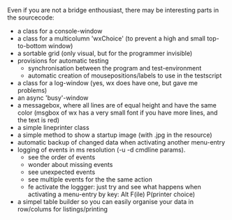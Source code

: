 Even if you are not a bridge enthousiast, there may be interesting parts in the sourcecode:
 - a class for a console-window
 - a class for a multicolumn 'wxChoice' (to prevent a high and small top-to-bottom window)
 - a sortable grid (only visual, but for the programmer invisible)
 - provisions for automatic testing
   - synchronisation between the program and test-environment
   - automatic creation of mousepositions/labels to use in the testscript
 - a class for a log-window (yes, wx does have one, but gave me problems)
 - an async 'busy'-window
 - a messagebox, where all lines are of equal height and have the same color
      (msgbox of wx has a very small font if you have more lines, and the text is red)
 - a simple lineprinter class
 - a simple method to show a startup image (with .jpg in the resource)
 - automatic backup of changed data when activating another menu-entry
 - logging of events in ms resolution (-u -d cmdline params).
    - see the order of events
    - wonder about missing events
    - see unexpected events
    - see multiple events for the the same action
    - fe activate the loggger: just try and see what happens when activating a menu-entry by key: Alt F(ile) P(printer choice)
 - a simpel table builder so you can easily organise your data in row/colums for listings/printing